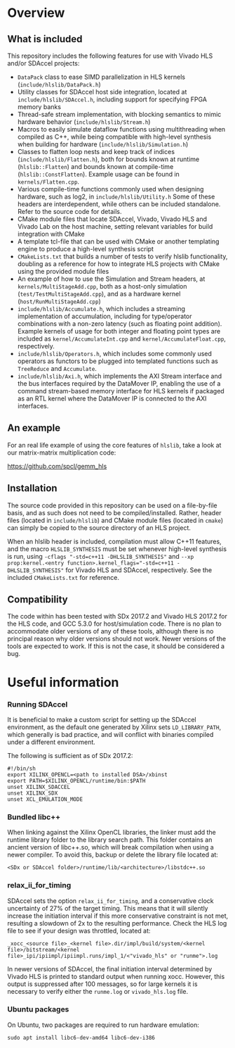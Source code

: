 # Overview

## What is included

This repository includes the following features for use with Vivado HLS and/or SDAccel projects:

* `DataPack` class to ease SIMD parallelization in HLS kernels (`include/hlslib/DataPack.h`) 
* Utility classes for SDAccel host side integration, located at `include/hlslib/SDAccel.h`, including support for specifying FPGA memory banks
* Thread-safe stream implementation, with blocking semantics to mimic hardware behavior (`include/hlslib/Stream.h`)
* Macros to easily simulate dataflow functions using multithreading when compiled as C++, while being compatible with high-level synthesis when building for hardware (`include/hlslib/Simulation.h`)
* Classes to flatten loop nests and keep track of indices (`include/hlslib/Flatten.h`), both for bounds known at runtime (`hlslib::Flatten`) and bounds known at compile-time (`hlslib::ConstFlatten`). Example usage can be found in `kernels/Flatten.cpp`.
* Various compile-time functions commonly used when designing hardware, such as log2, in `include/hlslib/Utility.h`
Some of these headers are interdependent, while others can be included standalone. Refer to the source code for details.
* CMake module files that locate SDAccel, Vivado, Vivado HLS and Vivado Lab on the host machine, setting relevant variables for build integration with CMake
* A template tcl-file that can be used with CMake or another templating engine to produce a high-level synthesis script
* `CMakeLists.txt` that builds a number of tests to verify hlslib functionality, doubling as a reference for how to integrate HLS projects with CMake using the provided module files 
* An example of how to use the Simulation and Stream headers, at `kernels/MultiStageAdd.cpp`, both as a host-only simulation (`test/TestMultiStageAdd.cpp`), and as a hardware kernel (`host/RunMultiStageAdd.cpp`) 
* `include/hlslib/Accumulate.h`, which includes a streaming implementation of accumulation, including for type/operator combinations with a non-zero latency (such as floating point addition). Example kernels of usage for both integer and floating point types are included as `kernel/AccumulateInt.cpp` and `kernel/AccumulateFloat.cpp`, respectively. 
* `include/hlslib/Operators.h`, which includes some commonly used operators as functors to be plugged into templated functions such as `TreeReduce` and `Accumulate`.
* `include/hlslib/Axi.h`, which implements the AXI Stream interface and the bus interfaces required by the DataMover IP, enabling the use of a command stream-based memory interface for HLS kernels if packaged as an RTL kernel where the DataMover IP is connected to the AXI interfaces.

## An example

For an real life example of using the core features of `hlslib`, take a look at our matrix-matrix multiplication code:

https://github.com/spcl/gemm_hls

## Installation

The source code provided in this repository can be used on a file-by-file basis, and as such does not need to be compiled/installed. Rather, header files (located in `include/hlslib`) and CMake module files (located in `cmake`) can simply be copied to the source directory of an HLS project.

When an hlslib header is included, compilation must allow C++11 features, and the macro `HLSLIB_SYNTHESIS` must be set whenever high-level synthesis is run, using `-cflags "-std=c++11 -DHLSLIB_SYNTHESIS"` and `--xp prop:kernel.<entry function>.kernel_flags="-std=c++11 -DHLSLIB_SYNTHESIS"` for Vivado HLS and SDAccel, respectively. See the included `CMakeLists.txt` for reference.

## Compatibility

The code within has been tested with SDx 2017.2 and Vivado HLS 2017.2 for the HLS code, and GCC 5.3.0 for host/simulation code. There is no plan to accommodate older versions of any of these tools, although there is no principal reason why older versions should not work. Newer versions of the tools are expected to work. If this is not the case, it should be considered a bug. 

# Useful information

### Running SDAccel

It is beneficial to make a custom script for setting up the SDAccel environment, as the default one generated by Xilinx sets `LD_LIBRARY_PATH`, which generally is bad practice, and will conflict with binaries compiled under a different environment.

The following is sufficient as of SDx 2017.2:

```shell
#!/bin/sh
export XILINX_OPENCL=<path to installed DSA>/xbinst
export PATH=$XILINX_OPENCL/runtime/bin:$PATH
unset XILINX_SDACCEL
unset XILINX_SDX
unset XCL_EMULATION_MODE
```

### Bundled libc++

When linking against the Xilinx OpenCL libraries, the linker must add the runtime library folder to the library search path. This folder contains an ancient version of libc++.so, which will break compilation when using a newer compiler.
To avoid this, backup or delete the library file located at:
```
<SDx or SDAccel folder>/runtime/lib/<architecture>/libstdc++.so
```

### relax\_ii\_for_timing

SDAccel sets the option `relax_ii_for_timing`, and a conservative clock uncertainty of 27% of the target timing. This means that it will silently increase the initiation interval if this more conservative constraint is not met, resulting a slowdown of 2x to the resulting performance. Check the HLS log file to see if your design was throttled, located at:
```
_xocc_<source file>_<kernel file>.dir/impl/build/system/<kernel file>/bitstream/<kernel file>_ipi/ipiimpl/ipiimpl.runs/impl_1/<"vivado_hls" or "runme">.log
```
In newer versions of SDAccel, the final initiation interval determined by Vivado HLS is printed to standard output when running xocc. However, this output is suppressed after 100 messages, so for large kernels it is necessary to verify either the `runme.log` or `vivado_hls.log` file.

### Ubuntu packages

On Ubuntu, two packages are required to run hardware emulation:

```
sudo apt install libc6-dev-amd64 libc6-dev-i386
```
